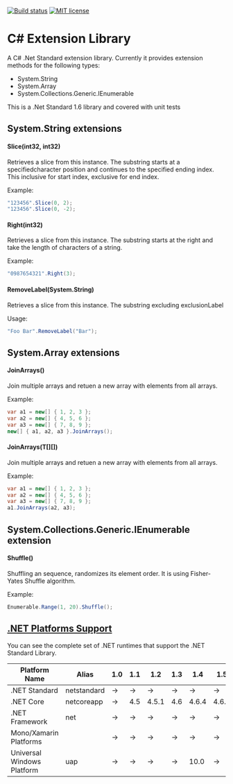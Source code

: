 [![Build status](https://ci.appveyor.com/api/projects/status/ju1v06dc9d2gh7h1?svg=true)](https://ci.appveyor.com/project/gh0stter/csharp-extension-library)
[![MIT license](https://img.shields.io/badge/license-MIT-green.svg)](https://github.com/gh0stter/CSharp-Extension-Library/blob/master/LICENSE)

# C# Extension Library
A C# .Net Standard extension library.
Currently it provides extension methods for the following types:

* System.String
* System.Array 
* System.Collections.Generic.IEnumerable

This is a .Net Standard 1.6 library and covered with unit tests

## System.String extensions

#### Slice(int32, int32)
Retrieves a slice from this instance. The substring starts at a specifiedcharacter position and continues to the specified ending index. This inclusive for start index, exclusive for end index.

Example:
```csharp
"123456".Slice(0, 2);
"123456".Slice(0, -2);
```

#### Right(int32)
Retrieves a slice from this instance. The substring starts at the right and take the length of characters of a string.

Example:
```csharp
"0987654321".Right(3);
```

#### RemoveLabel(System.String)
Retrieves a slice from this instance. The substring excluding exclusionLabel

Usage:
```csharp
"Foo Bar".RemoveLabel("Bar");
```

## System.Array extensions

#### JoinArrays()
Join multiple arrays and retuen a new array with elements from all arrays.

Example:
```csharp
var a1 = new[] { 1, 2, 3 };
var a2 = new[] { 4, 5, 6 };
var a3 = new[] { 7, 8, 9 };
new[] { a1, a2, a3 }.JoinArrays();
```

#### JoinArrays(T[][])
Join multiple arrays and retuen a new array with elements from all arrays.

Example:
```csharp
var a1 = new[] { 1, 2, 3 };
var a2 = new[] { 4, 5, 6 };
var a3 = new[] { 7, 8, 9 };
a1.JoinArrays(a2, a3);
```

## System.Collections.Generic.IEnumerable extension

#### Shuffle()
Shuffling an sequence, randomizes its element order. It is using Fisher-Yates Shuffle algorithm.

Example:
```csharp
Enumerable.Range(1, 20).Shuffle();
```

## [.NET Platforms Support](https://docs.microsoft.com/en-us/dotnet/articles/standard/library ".NET Platforms Support")
You can see the complete set of .NET runtimes that support the .NET Standard Library.

| Platform Name              | Alias       | 1.0 | 1.1 | 1.2   | 1.3 | 1.4   | 1.5   | 1.6   | 2.0   |
|----------------------------|-------------|-----|-----|-------|-----|-------|-------|-------|-------|
| .NET Standard              | netstandard | →   | →   | →     | →   | →     | →     | 1.0   | 2.0   |
| .NET Core                  | netcoreapp  | →   | 4.5 | 4.5.1 | 4.6 | 4.6.4 | 4.6.2 | vNext | 4.6.1 |
| .NET Framework             | net         | →   | →   | →     | →   | →     | →     | →     | vNext |
| Mono/Xamarin Platforms     |             | →   | →   | →     | →   | →     | →     | →     | vNext |
| Universal Windows Platform | uap         | →   | →   | →     | →   | 10.0  | →     | →     | vNext |